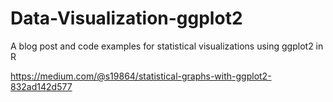 # Data-Visualization-ggplot2
A blog post and code examples for statistical visualizations using ggplot2 in R

https://medium.com/@s19864/statistical-graphs-with-ggplot2-832ad142d577

